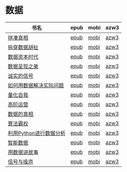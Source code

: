 # 数据

| 书名 | epub | mobi | azw3 |
| --- | --- | --- | --- |
| [拼凑真相](http://ct.dalanmei.com/f/31084289-771228455-def7ff) | [epub](http://ct.dalanmei.com/f/31084289-771228455-def7ff) | [mobi](http://ct.dalanmei.com/f/31084289-771240450-8dc773) | [azw3](http://ct.dalanmei.com/f/31084289-771232452-28334a) |
| [拆穿数据胡扯](http://ct.dalanmei.com/f/31084289-599961243-25fc0f) | [epub](http://ct.dalanmei.com/f/31084289-599961243-25fc0f) | [mobi](http://ct.dalanmei.com/f/31084289-601061788-34c5ac) | [azw3](http://ct.dalanmei.com/f/31084289-599961704-abd53b) |
| [数据资本时代](http://ct.dalanmei.com/f/31084289-571714610-4bfc3c) | [epub](http://ct.dalanmei.com/f/31084289-571714610-4bfc3c) | [mobi](http://ct.dalanmei.com/f/31084289-572114041-741045) | [azw3](http://ct.dalanmei.com/f/31084289-572123429-33d0cd) |
| [数据呈现之美](http://ct.dalanmei.com/f/31084289-571711691-bc5603) | [epub](http://ct.dalanmei.com/f/31084289-571711691-bc5603) | [mobi](http://ct.dalanmei.com/f/31084289-572114705-daa143) | [azw3](http://ct.dalanmei.com/f/31084289-572133532-3de8f9) |
| [诚实的信号](http://ct.dalanmei.com/f/31084289-571710060-192985) | [epub](http://ct.dalanmei.com/f/31084289-571710060-192985) | [mobi](http://ct.dalanmei.com/f/31084289-572115017-8099ab) | [azw3](http://ct.dalanmei.com/f/31084289-572135736-489a01) |
| [如何用数据解决实际问题](http://ct.dalanmei.com/f/31084289-571706563-3c3a21) | [epub](http://ct.dalanmei.com/f/31084289-571706563-3c3a21) | [mobi](http://ct.dalanmei.com/f/31084289-572115572-c5f475) | [azw3](http://ct.dalanmei.com/f/31084289-572138559-066598) |
| [量化自我](http://ct.dalanmei.com/f/31084289-571652129-759653) | [epub](http://ct.dalanmei.com/f/31084289-571652129-759653) | [mobi](http://ct.dalanmei.com/f/31084289-572117538-279311) | [azw3](http://ct.dalanmei.com/f/31084289-572180008-a995b4) |
| [高阶运营](http://ct.dalanmei.com/f/31084289-571518476-6e92fe) | [epub](http://ct.dalanmei.com/f/31084289-571518476-6e92fe) | [mobi](http://ct.dalanmei.com/f/31084289-571778601-f094a5) | [azw3](http://ct.dalanmei.com/f/31084289-571923753-654699) |
| [数据的真相](http://ct.dalanmei.com/f/31084289-571522332-0c44d9) | [epub](http://ct.dalanmei.com/f/31084289-571522332-0c44d9) | [mobi](http://ct.dalanmei.com/f/31084289-571778915-a747be) | [azw3](http://ct.dalanmei.com/f/31084289-571925355-ce9d71) |
| [算法霸权](http://ct.dalanmei.com/f/31084289-571550338-acae88) | [epub](http://ct.dalanmei.com/f/31084289-571550338-acae88) | [mobi](http://ct.dalanmei.com/f/31084289-571844545-083c3a) | [azw3](http://ct.dalanmei.com/f/31084289-572066581-8fd195) |
| [利用Python进行数据分析](http://ct.dalanmei.com/f/31084289-571583193-a4dd76) | [epub](http://ct.dalanmei.com/f/31084289-571583193-a4dd76) | [mobi](http://ct.dalanmei.com/f/31084289-571736176-9f9f10) | [azw3](http://ct.dalanmei.com/f/31084289-571856038-5eea8c) |
| [智能数据](http://ct.dalanmei.com/f/31084289-571590483-6063bd) | [epub](http://ct.dalanmei.com/f/31084289-571590483-6063bd) | [mobi](http://ct.dalanmei.com/f/31084289-571737234-23a256) | [azw3](http://ct.dalanmei.com/f/31084289-571863065-3f4ce4) |
| [用数据讲故事](http://ct.dalanmei.com/f/31084289-571588086-4bb202) | [epub](http://ct.dalanmei.com/f/31084289-571588086-4bb202) | [mobi](http://ct.dalanmei.com/f/31084289-571772714-882511) | [azw3](http://ct.dalanmei.com/f/31084289-571869067-821042) |
| [信号与噪声](http://ct.dalanmei.com/f/31084289-571525520-e7d98b) | [epub](http://ct.dalanmei.com/f/31084289-571525520-e7d98b) | [mobi](http://ct.dalanmei.com/f/31084289-571780393-79d0df) | [azw3](http://ct.dalanmei.com/f/31084289-571880242-b35e54) |
